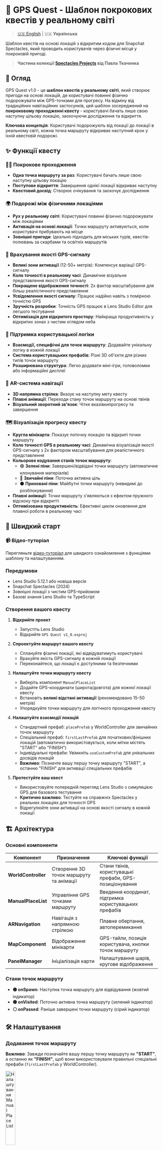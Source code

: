 # 🧭 GPS Quest - Шаблон покрокових квестів у реальному світі

> [🇺🇸 English](README.md) | 🇺🇦 **Українська**

Шаблон квестів на основі локацій з відкритим кодом для Snapchat Spectacles, який проводить користувачів через фізичні місця у покроковій пригоді.

> **Частина колекції [Spectacles Projects](../) від Павла Ткаченка**

## 📍 Огляд

GPS Quest v1.0 - це **шаблон квестів у реальному світі**, який створює пригоди на основі локацій, де користувачі повинні фізично подорожувати між GPS-точками для прогресу. На відміну від традиційних навігаційних застосунків, цей шаблон зосереджений на **покроковому проходженні квесту** - користувачі бачать лише свою наступну цільову локацію, заохочуючи дослідження та відкриття.

**Ключова концепція**: Користувачі подорожують від локації до локації в реальному світі, кожна точка маршруту відкриває наступний крок у їхній квестовій подорожі.

## ✨ Функції квесту

### 🚶‍♂️ **Покрокове проходження**
- **Одна точка маршруту за раз**: Користувачі бачать лише свою наступну цільову локацію
- **Поступове відкриття**: Завершення однієї локації відкриває наступну
- **Квестовий досвід**: Створює очікування та заохочує дослідження

### 🌍 **Подорожі між фізичними локаціями**
- **Рух у реальному світі**: Користувачі повинні фізично подорожувати між локаціями
- **Активація на основі локації**: Точки маршруту активуються, коли користувачі прибувають на місце
- **Зовнішні пригоди**: Ідеально підходить для міських турів, квестів-полювань за скарбами та освітніх маршрутів

### 🎯 **Врахування якості GPS-сигналу**
- **Великі зони активації** (12-50+ метрів): Компенсує варіації GPS-сигналу
- **Коло точності в реальному часі**: Динамічне візуальне представлення якості GPS-сигналу
- **Покращене відображення точності**: 2x фактор масштабування для більш реалістичного представлення
- **Усвідомлення якості сигналу**: Працює надійно навіть з помірною точністю GPS
- **Зручність розробки**: Точність GPS працює в Lens Studio Editor для легшого тестування
- **Оптимізація для відкритого простору**: Найкраща продуктивність у відкритих зонах з чистим оглядом неба

### 🔧 **Підтримка користувацької логіки**
- **Взаємодії, специфічні для точок маршруту**: Додавайте унікальну логіку в кожній локації
- **Система користувацьких префабів**: Різні 3D об'єкти для різних типів точок маршруту
- **Розширювана структура**: Легко додавати міні-ігри, головоломки або інформаційні дисплеї

### 🧭 **AR-система навігації**
- **3D напрямна стрілка**: Вказує на наступну мету квесту
- **Плавні анімації**: Переходи стану точок маршруту на основі твінів
- **Візуальний зворотний зв'язок**: Чітке вказівкипрогресу та завершення

### 🗺️ **Візуалізація прогресу квесту**
- **Кругла мінікарта**: Показує поточну локацію та відкриті точки маршруту
- **Коло точності GPS в реальному часі**: Динамічна візуалізація якості GPS-сигналу з 2x фактором масштабування для реалістичного представлення
- **Кольорове кодування станів точок маршруту**:
  - 🟢 **Зелені піни**: Завершені/відвідані точки маршруту (автоматичне клонування матеріалів)
  - 📍 **Звичайні піни**: Поточна активна ціль
  - ⚫ **Приховані піни**: Майбутні точки маршруту (невидимі до розблокування)
- **Плавні анімації**: Точки маршруту з'являються з ефектом пружного відскоку при відкритті
- **Оптимізована продуктивність**: Ефективні цикли оновлення для плавної роботи в реальному часі

## 🚀 Швидкий старт

### 📹 Відео-туторіал

Перегляньте [відео-туторіал](GPS%20Quest%20Tutorial.mov) для швидкого ознайомлення з функціями шаблону та налаштуванням.

### Передумови
- Lens Studio 5.12.1 або новіша версія
- Snapchat Spectacles (2024)
- Зовнішні локації з чистим GPS-прийомом
- Базові знання Lens Studio та TypeScript

### Створення вашого квесту

1. **Відкрийте проект**
   - Запустіть Lens Studio
   - Відкрийте `GPS Quest v1_0.esproj`

2. **Спроектуйте маршрут вашого квесту**
   - Сплануйте фізичні локації, які відвідуватимуть користувачі
   - Врахуйте якість GPS-сигналу в кожній локації
   - Переконайтеся, що локації є доступними та безпечними

3. **Налаштуйте точки маршруту квесту**
   - Виберіть компонент `ManualPlaceList`
   - Додайте GPS-координати (широта/довгота) для кожної локації квесту
   - Встановіть **великі відстані активації** (рекомендовано 15-50 метрів)
   - Упорядкуйте точки маршруту для логічного проходження квесту

4. **Налаштуйте взаємодії локацій**
   - Стандартний префаб: `placePrefab` у WorldController для звичайних точок маршруту
   - Спеціальний префаб: `firstLastPrefab` для початкових/фінішних локацій (автоматично використовується, коли мітки містять "START" або "FINISH")
   - Індивідуальні префаби: Увімкніть `useCustomPrefab` для унікальних досвідів локацій
   - **Важливо**: Позначте вашу першу точку маршруту "START", а останню "FINISH" для активації спеціальних префабів

5. **Протестуйте ваш квест**
   - Використовуйте попередній перегляд Lens Studio з симуляцією GPS для базового тестування
   - **Критично важливо**: Тестуйте на справжніх Spectacles у реальних локаціях для точності GPS
   - Відрегулюйте зони активації на основі якості сигналу в кожній локації

## 🏗️ Архітектура

### Основні компоненти

| Компонент | Призначення | Ключові функції |
|-----------|-------------|-----------------|
| **WorldController** | Створення 3D точок маршруту та анімації | Стани твінів, користувацькі префаби, GPS-позиціонування |
| **ManualPlaceList** | Управління GPS точками маршруту | Введення координат, підтримка користувацьких префабів |
| **ARNavigation** | Навігація з напрямною стрілкою | Плавне обертання, автоперемикання |
| **MapComponent** | Відображення мінікарти | GPS-тайли, позиція користувача, кнопки точок маршруту |
| **PanelManager** | Ініціалізація карти | Налаштування шарів, кругове відображення |

### Стани точок маршруту
- **🟡 onSpawn**: Наступна точка маршруту для відвідування (жовтий індикатор)
- **🟢 onVisited**: Поточно активна точка маршруту (зелений індикатор)
- **⚪ onPassed**: Раніше завершені точки маршруту (сірий індикатор)

## 🛠️ Налаштування

### Додавання точок маршруту

**Важливо**: Завжди позначайте вашу першу точку маршруту як **"START"**, а останню як **"FINISH"**, щоб вони використовували правильні спеціальні префаби (`firstLastPrefab` у WorldController).

<img src="../ManualPlaceList.png" alt="Налаштування Manual Place List" width="25%">

### Система користувацьких префабів
Кожна точка маршруту може мати свій власний 3D префаб:
1. Увімкніть `useCustomPrefab` у налаштуваннях точки маршруту
2. Призначте `customPrefab` ObjectPrefab
3. WorldController використовуватиме користувацький префаб замість стандартного

### Система івентів вейпойнтів
Кожна точка маршруту запускає декілька івентів, які можна підключити до Tween компонентів для користувацьких анімацій:

#### Доступні івенти:
- **`onSpawn`** - Запускається коли вейпойнт стає наступною ціллю (жовтий індикатор)
- **`onVisited`** - Запускається коли вейпойнт активний/відвідується (зелений індикатор)
- **`onPassed`** - Запускається коли вейпойнт завершений і користувач переходить до наступної локації (сірий індикатор)

#### Інтеграція івентів:
1. **Налаштування TweenController**: Кожен префаб вейпойнта включає дочірній об'єкт TweenController
2. **Користувацькі анімації**: Підключайте івенти до різних tween анімацій:
   - Ефекти появи коли вейпойнт з'являється (`onSpawn`)
   - Ефекти завершення (частинки, масштабування) на `onVisited`
   - Анімації згасання/зменшення при `onPassed`
3. **Автоматичне запуск**: Івенти запускаються автоматично при зміні стану вейпойнта в WorldController

#### Приклади використання:
- **Поява вейпойнта**: Анімація масштабування з пружнім відскоком на `onSpawn`
- **Активний стан**: Ефект пульсації або підсвічування на `onVisited`
- **Завершення**: Згасання до сірого та зменшення масштабу на `onPassed`
- **Звукові ефекти**: Аудіо сигнали, підключені до кожного переходу стану

### Системи вимірювання
- **Метрична**: Метри та кілометри
- **Американська**: Фути та милі

## 📝 Документація

Всі скрипти включають повну документацію з:
- Пояснення призначення та функціональності
- Нотатки з очищення від оригінального Navigation Kit
- Приклади використання та точки інтеграції
- Атрибуція автора

## 🎮 Приклади використання

### Міські тури
Створюйте освітні маршрути по історичних місцях міста з інформаційними точками та інтерактивними елементами.

### Квести-полювання за скарбами
Розробляйте захоплюючі пригоди, де користувачі розгадують загадки та знаходять приховані локації.

### Освітні маршрути
Будуйте навчальні досвіди для студентів з науковими експериментами або історичними дослідженнями.

### Корпоративні тімбілдінги
Створюйте командні квести для колег з викликами та спільною роботою.

## ⚠️ Важливі міркування

### Якість GPS-сигналу
- Великі зони активації (10-50+ метрів) компенсують неточності GPS
- Тестуйте в реальних умовах для оптимальної продуктивності
- Врахуйте щільність забудови та погодні умови

### Безпека користувачів
- Вибирайте безпечні та доступні локації
- Уникайте небезпечних зон або приватної власності
- Надавайте чіткі інструкції та попередження

### Доступність
- Забезпечте, щоб всі локації були доступні для людей з обмеженими можливостями
- Розгляньте альтернативні маршрути для різних типів мобільності

## 🤝 Внесок у проект

Це проект з відкритим кодом. Внески вітаються!

1. Зробіть форк репозиторію
2. Створіть гілку функції
3. Зробіть свої зміни
4. Ретельно протестуйте на обладнанні Spectacles
5. Подайте pull request

## 📄 Ліцензія

Цей проект є відкритим і доступний під ліцензією MIT.

## 👨‍💻 Автор

**Павло Ткаченко**
- Вебсайт: [pavlotkachenko.com](https://pavlotkachenko.com)
- На основі шаблону Navigation Kit від Snap Inc.

## 🙏 Подяки

- **Snap Inc.** за оригінальний шаблон Navigation Kit
- **Команда Snapchat Spectacles** за дивовижну AR-платформу
- **Спільнота** за зворотний зв'язок та внески

## 📱 Сумісність

- **Lens Studio**: 5.12.1+
- **Spectacles**: модель 2024
- **Цільове призначення**: Досвіди GPS-квестів на відкритому повітрі

---

⭐ Якщо цей шаблон допомагає вашому проекту, будь ласка, поставте йому зірочку!